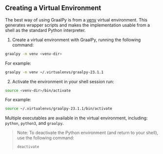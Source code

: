 ## Creating a Virtual Environment

The best way of using GraalPy is from a [venv](https://docs.python.org/3/library/venv.html) virtual environment.
This generates wrapper scripts and makes the implementation usable from a shell as the standard Python interpreter. 

1. Create a virtual environment with GraalPy, running the following command:
  ```bash
  graalpy -m venv <venv-dir>
  ```
  For example:
  ```bash
  graalpy -m venv ~/.virtualenvs/graalpy-23.1.1
  ```

2. Activate the environment in your shell session run:
  ```bash
  source <venv-dir>/bin/activate
  ```
  For example:
  ```bash
  source ~/.virtualenvs/graalpy-23.1.1/bin/activate
  ```

Multiple executables are available in the virtual environment, including: `python`, `python3`, and `graalpy`.

> Note: To deactivate the Python environment (and return to your shell), use the following command:
> ```bash
> deactivate
> ```